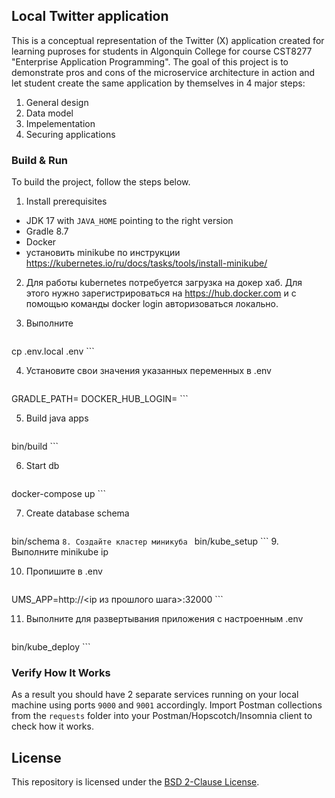 ## Local Twitter application
This is a conceptual representation of the Twitter (X) application created for learning puproses for students in Algonquin College for course CST8277 "Enterprise Application Programming". The goal of this project is to demonstrate pros and cons of the microservice architecture in action and let student create the same application by themselves in 4 major steps:
1. General design
2. Data model
3. Impelementation
4. Securing applications

### Build & Run

To build the project, follow the steps below.
1. Install prerequisites
  - JDK 17 with `JAVA_HOME` pointing to the right version
  - Gradle 8.7
  - Docker
  - установить minikube по инструкции https://kubernetes.io/ru/docs/tasks/tools/install-minikube/
2. Для работы kubernetes потребуется загрузка на докер хаб. Для этого нужно зарегистрироваться
на https://hub.docker.com и с помощью команды docker login авторизоваться локально.

3. Выполните 
    ```
cp .env.local .env
    ```

4. Установите свои значения указанных переменных в .env
    ```
GRADLE_PATH=
DOCKER_HUB_LOGIN=
    ```

5. Build java apps
    ```
bin/build
    ```

6. Start db
    ```
docker-compose up
    ```

7. Create database schema
    ```
bin/schema
    ```
8. Создайте кластер миникуба 
    ```
bin/kube_setup
    ```
9. Выполните minikube ip

10. Пропишите в .env
    ```
UMS_APP=http://<ip из прошлого шага>:32000
    ```

11. Выполните для развертывания приложения с настроенным .env
    ```
bin/kube_deploy
    ```

### Verify How It Works
As a result you should have 2 separate services running on your local machine using ports `9000` and `9001` accordingly. Import Postman collections from the `requests` folder into your Postman/Hopscotch/Insomnia client to check how it works.

## License 
This repository is licensed under the [BSD 2-Clause License](LICENSE).
